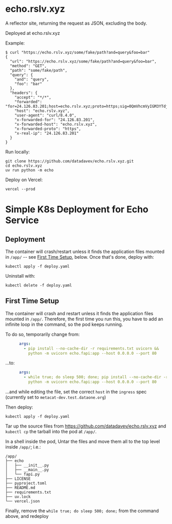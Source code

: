 # echo.rslv.xyz

A reflector site, returning the request as JSON, excluding the body.

Deployed at echo.rslv.xyz

Example:

```shell
$ curl "https://echo.rslv.xyz/some/fake/path?and=query&foo=bar"
{
  "url": "https://echo.rslv.xyz/some/fake/path?and=query&foo=bar", 
  "method": "GET", 
  "path": "some/fake/path", 
  "query": {
    "and": "query", 
    "foo": "bar"
  }, 
  "headers": {
    "accept": "*/*", 
    "forwarded": "for=24.126.83.201;host=echo.rslv.xyz;proto=https;sig=0QmVhcmVyIGM3YTdjZTlmOWYyZmMzNWYzOTBiNjExNTkzZjA2MGU2OGFhZDY4NzgxYzczZTdlODUxMTI1NzE4NWQyMTA1OWM=;exp=1711976059", 
    "host": "echo.rslv.xyz", 
    "user-agent": "curl/8.4.0", 
    "x-forwarded-for": "24.126.83.201", 
    "x-forwarded-host": "echo.rslv.xyz", 
    "x-forwarded-proto": "https", 
    "x-real-ip": "24.126.83.201"
  }
}
```

Run locally:

```
git clone https://github.com/datadavev/echo.rslv.xyz.git
cd echo.rslv.xyz
uv run python -m echo
```

Deploy on Vercel:

```
vercel --prod
```

# Simple K8s Deployment for Echo Service

## Deployment

The container will crash/restart unless it finds the application files mounted in `/app/` -- see [First Time Setup](#first-time-setup), below. 
Once that's done, deploy with:

```shell
kubectl apply -f deploy.yaml
```
Uninstall with:

```shell
kubectl delete -f deploy.yaml
```

## First Time Setup

The container will crash and restart unless it finds the application files mounted in `/app/`. Therefore, the first time you run this, you have to add an infinite loop in the command, so the pod keeps running.

To do so, temporarily change from:
```yaml
      args:
        - pip install --no-cache-dir -r requirements.txt uvicorn &&
          python -m uvicorn echo.fapi:app --host 0.0.0.0 --port 80
```
...to:
```yaml
      args:
        - while true; do sleep 500; done; pip install --no-cache-dir -r requirements.txt uvicorn &&
          python -m uvicorn echo.fapi:app --host 0.0.0.0 --port 80
```
...and while editing the file, set the correct `host` in the `ingress` spec (currently set to `metacat-dev.test.dataone.org`)

Then deploy:
```shell
kubectl apply -f deploy.yaml
```
Tar up the source files from https://github.com/datadavev/echo.rslv.xyz and `kubectl cp` the tarball into the pod at `/app/`.

In a shell inside the pod, Untar the files and move them all to the top level inside `/app/`; i.e.:
```shell
/app/
├── echo
│   ├── __init__.py
│   ├── __main__.py
│   └── fapi.py
├── LICENSE
├── pyproject.toml
├── README.md
├── requirements.txt
├── uv.lock
└── vercel.json
```

Finally, remove the `while true; do sleep 500; done;` from the command above, and redeploy